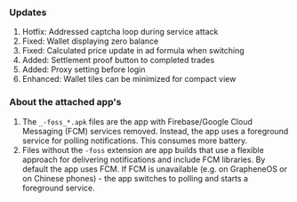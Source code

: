 ### Updates
1. Hotfix: Addressed captcha loop during service attack
2. Fixed: Wallet displaying zero balance
3. Fixed: Calculated price update in ad formula when switching
4. Added: Settlement proof button to completed trades
5. Added: Proxy setting before login
6. Enhanced: Wallet tiles can be minimized for compact view

### About the attached app's
1. The `_-foss_*.apk` files are the app with Firebase/Google Cloud Messaging (FCM) services removed. Instead, the app uses a foreground service for polling notifications. This consumes more battery.
4. Files without the `-foss` extension are app builds that use a flexible approach for delivering notifications and include FCM libraries. By default the app uses FCM. If FCM is unavailable (e.g. on GrapheneOS or on Chinese phones) - the app switches to polling and starts a foreground service.